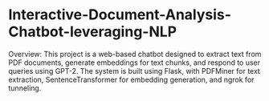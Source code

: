 # Interactive-Document-Analysis-Chatbot-leveraging-NLP
Overview:
This project is a web-based chatbot designed to extract text from PDF documents, generate embeddings for text chunks, and respond to user queries using GPT-2. The system is built using Flask, with PDFMiner for text extraction, SentenceTransformer for embedding generation, and ngrok for tunneling.
